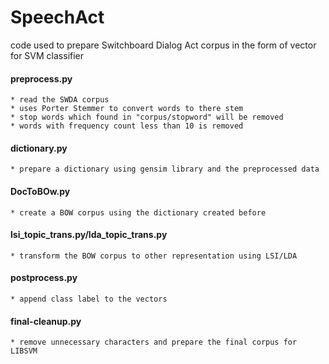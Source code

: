 # SpeechAct
code used to prepare Switchboard Dialog Act corpus in the form of vector for SVM classifier

#### preprocess.py 
    * read the SWDA corpus 
    * uses Porter Stemmer to convert words to there stem 
    * stop words which found in "corpus/stopword" will be removed  
    * words with frequency count less than 10 is removed 
#### dictionary.py 
    * prepare a dictionary using gensim library and the preprocessed data 
#### DocToBOw.py 
    * create a BOW corpus using the dictionary created before 
#### lsi_topic_trans.py/lda_topic_trans.py 
    * transform the BOW corpus to other representation using LSI/LDA 
#### postprocess.py 
    * append class label to the vectors 
#### final-cleanup.py 
    * remove unnecessary characters and prepare the final corpus for LIBSVM
